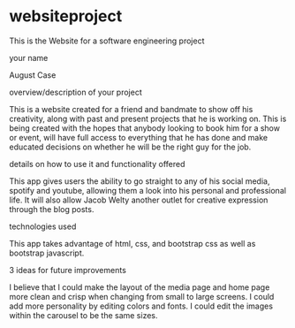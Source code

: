 # websiteproject
This is the Website for a software engineering project


your name

August Case


overview/description of your project

This is a website created for a friend and bandmate to show off his creativity, along with past and present projects that he is working on. This is being created with the hopes that anybody looking to book him for a show or event, will have full access to everything that he has done and make educated decisions on whether he will be the right guy for the job.


details on how to use it and functionality offered

This app gives users the ability to go straight to any of his social media, spotify and youtube, allowing them a look into his personal and professional life. It will also allow Jacob Welty another outlet for creative expression through the blog posts.


technologies used

This app takes advantage of html, css, and bootstrap css as well as bootstrap javascript.


3 ideas for future improvements

I believe that I could make the layout of the media page and home page more clean and crisp when changing from small to large screens. I could add more personality by editing colors and fonts. I could edit the images within the carousel to be the same sizes.